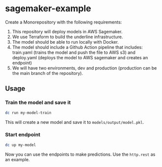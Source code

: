 # sagemaker-example

Create a Monorepository with the following requirements:

1. This repository will deploy models in AWS Sagemaker.
2. We use Terraform to build the underline infrastructure.
3. The model should be able to run locally with Docker.
4. The model should include a Github Action pipeline that includes: train.yaml (trains the model and push the file to AWS s3) and deploy.yaml (deploys the model to AWS sagemaker and creates an endpoint)
5. We will have two environments, dev and production (production can be the main branch of the repository).  

## Usage

### Train the model and save it

```sh
dc run my-model-train
```

This will create a new model and save it to `models/output/model.pkl`.

### Start endpoint

```sh
dc up my-model
```

Now you can use the endpoints to make predictions. Use the `http.rest` as an example.
